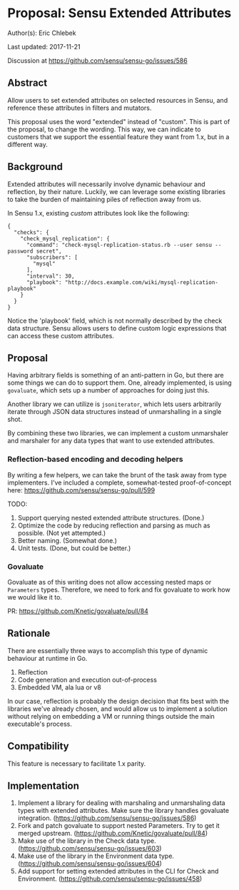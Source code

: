 # Proposal: Sensu Extended Attributes

Author(s): Eric Chlebek

Last updated: 2017-11-21

Discussion at https://github.com/sensu/sensu-go/issues/586

## Abstract

Allow users to set extended attributes on selected resources in Sensu, and
reference these attributes in filters and mutators.

This proposal uses the word "extended" instead of "custom". This is part of
the proposal, to change the wording. This way, we can indicate to customers
that we support the essential feature they want from 1.x, but in a different
way.


## Background

Extended attributes will necessarily involve dynamic behaviour and reflection,
by their nature. Luckily, we can leverage some existing libraries to take the
burden of maintaining piles of reflection away from us.

In Sensu 1.x, existing _custom_ attributes look like the following:
```
{
  "checks": {
    "check_mysql_replication": {
      "command": "check-mysql-replication-status.rb --user sensu --password secret",
      "subscribers": [
        "mysql"
      ],
      "interval": 30,
      "playbook": "http://docs.example.com/wiki/mysql-replication-playbook"
    }
  }
}
```

Notice the 'playbook' field, which is not normally described by the check data
structure. Sensu allows users to define custom logic expressions that can
access these custom attributes.

## Proposal

Having arbitrary fields is something of an anti-pattern in Go, but there are
some things we can do to support them. One, already implemented, is using
`govaluate`, which sets up a number of approaches for doing just this.

Another library we can utilize is `jsoniterator`, which lets users arbitrarily
iterate through JSON data structures instead of unmarshalling in a single shot.

By combining these two libraries, we can implement a custom unmarshaler and
marshaler for any data types that want to use extended attributes.

### Reflection-based encoding and decoding helpers

By writing a few helpers, we can take the brunt of the task away from type
implementers. I've included a complete, somewhat-tested proof-of-concept
here: https://github.com/sensu/sensu-go/pull/599

TODO:
1. Support querying nested extended attribute structures. (Done.)
1. Optimize the code by reducing reflection and parsing as much as possible.
(Not yet attempted.)
1. Better naming. (Somewhat done.)
1. Unit tests. (Done, but could be better.)

### Govaluate

Govaluate as of this writing does not allow accessing nested maps or
`Parameters` types. Therefore, we need to fork and fix govaluate to work how we
would like it to.

PR: https://github.com/Knetic/govaluate/pull/84

## Rationale

There are essentially three ways to accomplish this type of dynamic behaviour
at runtime in Go.

1. Reflection
1. Code generation and execution out-of-process
1. Embedded VM, ala lua or v8

In our case, reflection is probably the design decision that
fits best with the libraries we've already chosen, and would allow us to
implement a solution without relying on embedding a VM or running things
outside the main executable's process.

## Compatibility

This feature is necessary to facilitate 1.x parity.

## Implementation

1. Implement a library for dealing with marshaling and unmarshaling data types with extended attributes. Make sure the library handles govaluate integration. (https://github.com/sensu/sensu-go/issues/586)
1. Fork and patch govaluate to support nested Parameters. Try to get it merged upstream. (https://github.com/Knetic/govaluate/pull/84)
1. Make use of the library in the Check data type. (https://github.com/sensu/sensu-go/issues/603)
1. Make use of the library in the Environment data type. (https://github.com/sensu/sensu-go/issues/604)
1. Add support for setting extended attributes in the CLI for Check and Environment. (https://github.com/sensu/sensu-go/issues/458)
